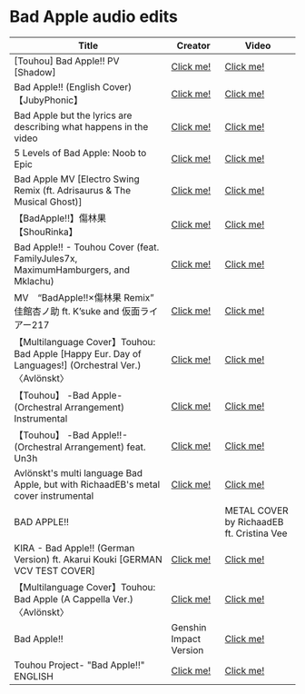 # Bad Apple audio edits

| Title             | Creator                     | Video                                        |
| ----------------- | --------------------------- | -------------------------------------------- |
| [Touhou] Bad Apple!! PV [Shadow] | [Click me!](https://www.nicovideo.jp/user/10731211) | [Click me!](https://www.nicovideo.jp/watch/sm8628149) |
| Bad Apple!! (English Cover)【JubyPhonic】 | [Click me!](https://www.youtube.com/channel/UCMsNS10PzxzEayT7UHS4p6g) | [Click me!](https://www.youtube.com/watch?v=rQg2qngyIZM) |
| Bad Apple but the lyrics are describing what happens in the video | [Click me!](https://www.youtube.com/channel/UC_TUZNvqTptEm3Qd4yVsH6w) | [Click me!](https://www.youtube.com/watch?v=ReblZ7o7lu4) |
| 5 Levels of Bad Apple: Noob to Epic | [Click me!](https://www.youtube.com/user/robertlandes1) | [Click me!](https://www.youtube.com/watch?v=BgrEa6-IP34) |
| Bad Apple MV [Electro Swing Remix (ft. Adrisaurus & The Musical Ghost)] | [Click me!](https://www.youtube.com/channel/UCTAyRNwgMv_vvM8Z9UvKKEg) | [Click me!](https://www.youtube.com/watch?v=EYXR5DT2IbY) |
| 【BadApple!!】傷林果 【ShouRinka】 | [Click me!](https://www.youtube.com/channel/UCVWMwLFzyyz1wyVVk9RWx7g) | [Click me!](https://www.youtube.com/watch?v=dx76YPgZviE) |
| Bad Apple!! - Touhou Cover (feat. FamilyJules7x, MaximumHamburgers, and Mklachu) | [Click me!](https://www.youtube.com/channel/UC-69ubRH9FiX2f-8LVY6C5Q) | [Click me!](https://www.youtube.com/watch?v=lyjpeSsARjM) |
| MV　“BadApple!!×傷林果 Remix” 佳館杏ノ助 ft. K’suke and 仮面ライアー217 | [Click me!](https://www.youtube.com/channel/UCRywXmsk94yRtN_LT6qsRow) | [Click me!](https://www.youtube.com/watch?v=tfOsEKtyXlo) |
| 【Multilanguage Cover】Touhou: Bad Apple [Happy Eur. Day of Languages!] (Orchestral Ver.) 〈Avlönskt〉 | [Click me!](https://www.youtube.com/channel/UCOxag8oVb70iDjCarWhuzbw) | [Click me!](https://www.youtube.com/watch?v=HUPiIyz8xuU) |
| 【Touhou】 -Bad Apple- (Orchestral Arrangement) Instrumental | [Click me!](https://www.youtube.com/channel/UClflzY3ZjKJBrEYdJhMBv4Q) | [Click me!](https://www.youtube.com/watch?v=TxTprtLZurY) |
| 【Touhou】 -Bad Apple!!- (Orchestral Arrangement) feat. Un3h | [Click me!](https://www.youtube.com/channel/UClflzY3ZjKJBrEYdJhMBv4Q) | [Click me!](https://www.youtube.com/watch?v=VBtTL_IsZ5k) |
| Avlönskt's multi language Bad Apple, but with RichaadEB's metal cover instrumental | [Click me!](https://www.youtube.com/channel/UC6WTh3acLAUL2IgSXiAkSxA) | [Click me!](https://www.youtube.com/watch?v=5Cwzn1dEQEU) |
| BAD APPLE!! || METAL COVER by RichaadEB ft. Cristina Vee | [Click me!](https://www.youtube.com/channel/UCPM1bCbT-dVAHAEIpUUpVLQ) | [Click me!](https://www.youtube.com/watch?v=9Xz4NV0zsbY) |
| KIRA - Bad Apple!! (German Version) ft. Akarui Kouki [GERMAN VCV TEST COVER] | [Click me!](https://www.youtube.com/channel/UCDxS8VeAQhnHJc6B5jE3KHg) | [Click me!](https://www.youtube.com/watch?v=1pUXLuIBCKQ) |
| 【Multilanguage Cover】Touhou: Bad Apple (A Cappella Ver.) 〈Avlönskt〉 | [Click me!](https://www.youtube.com/channel/UCOxag8oVb70iDjCarWhuzbw) | [Click me!](https://www.youtube.com/watch?v=rdv_WzNokz4) |
| Bad Apple!! | Genshin Impact Version | [Click me!](https://www.youtube.com/channel/UCc_V9C65eJQ2joysH-jUGVQ) | [Click me!](https://www.youtube.com/watch?v=cXJOLkc3Dhs) |
| Touhou Project- "Bad Apple!!" ENGLISH | [Click me!](https://www.youtube.com/channel/UCHmMKPmo4tAa3d8zNKERRoA) | [Click me!](https://www.youtube.com/watch?v=owFulRTR1Sc) |